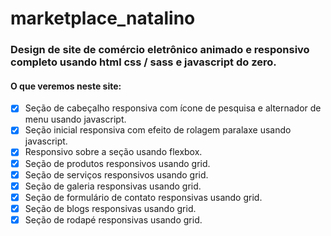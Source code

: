 # marketplace_natalino


### Design de site de comércio eletrônico animado e responsivo completo usando html css / sass e javascript do zero.


#### O que veremos neste site:

- [x] Seção de cabeçalho responsiva com ícone de pesquisa e alternador de menu usando javascript.
- [x] Seção inicial responsiva com efeito de rolagem paralaxe usando javascript.
- [x] Responsivo sobre a seção usando flexbox.
- [x] Seção de produtos responsivos usando grid.
- [x] Seção de serviços responsivos usando grid.
- [x] Seção de galeria responsivas usando grid.
- [x] Seção de formulário de contato responsivas usando grid.
- [x] Seção de blogs responsivas usando grid.
- [x] Seção de rodapé responsivas usando grid.
